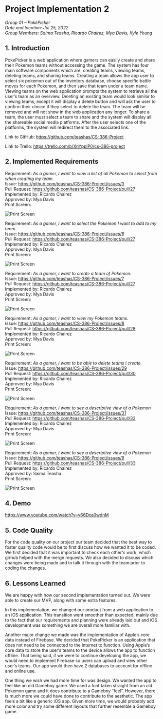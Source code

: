 # Project Implementation 2

_Group 01 – PokéPicker\
Date and location: Jul 25, 2022\
Group Members: Saima Teasha, Ricardo Chairez, Mya Davis, Kyle Young_

## 1. Introduction

PokePicker is a web application where gamers can easily create and share their Pokemon teams without accessing the game. The system has four main software components which are, creating teams, viewing teams, deleting teams, and sharing teams. Creating a team allows the app user to select six pokemon out of the inventory database, choose specific battle moves for each Pokemon, and then save that team under a team name. Viewing teams on the web application prompts the system to retrieve all the user’s team as an overview. Deleting an existing team would look similar to viewing teams, except it will display a delete button and will ask the user to confirm their choice if they select to delete the team. The team will be removed and will not show in the web application any longer. To share a team, the user must select a team to share and the system will display all the shareable social media platforms. After the user selects one of the platforms, the system will redirect them to the associated link. 

Link to GitHub: https://github.com/teashas/CS-386-Project

Link to Trello: https://trello.com/b/XnYpplP0/cs-386-project

## 2. Implemented Requirements

Requirement: _As a gamer, I want to view a list of all Pokemon to select from when creating my team._ \
Issue:  https://github.com/teashas/CS-386-Project/issues/3 \
Pull Request: https://github.com/teashas/CS-386-Project/pull/27 \
Implemented by: Ricardo Chairez \
Approved by: Mya Davis \
Print Screen:

![Print Screen](https://github.com/teashas/CS-386-Project/blob/main/images/viewList.PNG)

Requirement: _As a gamer, I want to select the Pokemon I want to add to my team._ \
Issue:  https://github.com/teashas/CS-386-Project/issues/6 \
Pull Request: https://github.com/teashas/CS-386-Project/pull/27 \
Implemented by: Ricardo Chairez \
Approved by: Mya Davis \
Print Screen:

![Print Screen](https://github.com/teashas/CS-386-Project/blob/main/images/selectPokemon.PNG)

Requirement: _As a gamer, I want to create a team of Pokemon._ \
Issue:   https://github.com/teashas/CS-386-Project/issues/7 \
Pull Request: https://github.com/teashas/CS-386-Project/pull/27 \
Implemented by: Ricardo Chairez \
Approved by: Mya Davis \
Print Screen:

![Print Screen](https://github.com/teashas/CS-386-Project/blob/main/images/createATeam.PNG)

Requirement: _As a gamer, I want to view my Pokemon teams._ \
Issue:   https://github.com/teashas/CS-386-Project/issues/8 \
Pull Request: https://github.com/teashas/CS-386-Project/pull/28 \
Implemented by: Ricardo Chairez \
Approved by: Mya Davis \
Print Screen: 

![Print Screen](https://github.com/teashas/CS-386-Project/blob/main/images/viewPokemonTeam.PNG)

Requirement: _As a gamer, I want to be able to delete teams I create._ \
Issue:   https://github.com/teashas/CS-386-Project/issues/29 \
Pull Request: https://github.com/teashas/CS-386-Project/pull/30 \
Implemented by: Ricardo Chairez \
Approved by: Mya Davis \
Print Screen:

![Print Screen](https://github.com/teashas/CS-386-Project/blob/main/images/deleteCreatedTeams.PNG)

Requirement: _As a gamer, I want to see a descriptive view of a Pokemon_ \
Issue:   https://github.com/teashas/CS-386-Project/issues/31 \
Pull Request: https://github.com/teashas/CS-386-Project/pull/32 \
Implemented by: Ricardo Chairez \
Approved by: Mya Davis \
Print Screen:

![Print Screen](https://github.com/teashas/CS-386-Project/blob/main/images/pokemonDescription.PNG)

Requirement: _As a gamer, I want to see a descriptive view of a Pokemon_ \
Issue:   https://github.com/teashas/CS-386-Project/issues/9 \
Pull Request: https://github.com/teashas/CS-386-Project/pull/33 \
Implemented by: Ricardo Chairez \
Approved by: Saima Teasha \
Print Screen:

![Print Screen](https://github.com/teashas/CS-386-Project/blob/main/images/teamDescriptiveView.PNG)

## 4. Demo

https://www.youtube.com/watch?v=y66Dca0wdnM

## 5. Code Quality
For the code quality on our project our team decided that the best way to foster quality code would be to first discuss how we wanted it to be coded. We first decided that it was important to check each other's work, which girhub helped with the merge requests. We also decided to discuss which changes were being made and to talk it through with the team prior to coding the changes. 

## 6. Lessons Learned

We are happy with how our second implementation turned out. We were able to create our MVP, along with some extra features.
 
In this implementation, we changed our product from a web application to an iOS application. This transition went smoother than expected, mainly due to the fact that our requirements and planning were already laid out and iOS development was something we are overall more familiar with. 
 
Another major change we made was the implementation of Apple’s core data instead of Firebase. We decided that PokePicker is an application that does not need to be connected to the internet to function. Using Apple’s core data to store the user’s teams to the device allows the app to function offline. That being said, if we were to continue developing the app, we would need to implement Firebase so users can upload and view other user’s teams. Our app would then have 2 databases to account for offline and online use.
 
One thing we wish we had more time for was design. We wanted the app to feel like an old Gameboy game. We used a font taken straight from an old Pokemon game and it does contribute to a Gameboy “feel”. However, there is much more we could have done to contribute to the aesthetic. The app feels a bit like a generic iOS app. Given more time, we would probably add more color and try some different layouts that further resemble a Gameboy game.
